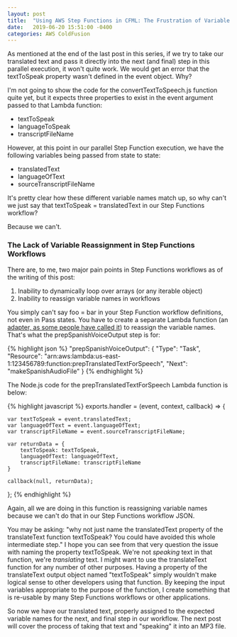 ```yaml
---
layout: post
title:  "Using AWS Step Functions in CFML: The Frustration of Variable Reassignment in Step Functions"
date:   2019-06-20 15:51:00 -0400
categories: AWS ColdFusion
---
```


As mentioned at the end of the last post in this series, if we try to take our translated text and pass it directly into the next (and final) step in this parallel execution, it won't quite work. We would get an error that the textToSpeak property wasn't defined in the event object. Why?

I'm not going to show the code for the convertTextToSpeech.js function quite yet, but it expects three properties to exist in the event argument passed to that Lambda function:

- textToSpeak
- languageToSpeak
- transcriptFileName

However, at this point in our parallel Step Function execution, we have the following variables being passed from state to state:

- translatedText
- languageOfText
- sourceTranscriptFileName

It's pretty clear how these different variable names match up, so why can't we just say that textToSpeak = translatedText in our Step Functions workflow?

Because we can't.

### The Lack of Variable Reassignment in Step Functions Workflows

There are, to me, two major pain points in Step Functions workflows as of the writing of this post:

1. Inability to dynamically loop over arrays (or any iterable object)
2. Inability to reassign variable names in workflows

You simply can't say foo = bar in your Step Function workflow definitions, not even in Pass states. You have to create a separate Lambda function (an [adapter, as some people have called it](https://medium.com/ki-labs-engineering/chaining-serverless-functions-for-stateful-workflows-aws-step-functions-using-adapter-pattern-9edb0db7b35e)) to reassign the variable names. That's what the prepSpanishVoiceOutput step is for:

{% highlight json %}
"prepSpanishVoiceOutput": {
    "Type": "Task",
    "Resource": "arn:aws:lambda:us-east-1:123456789:function:prepTranslatedTextForSpeech",
    "Next": "makeSpanishAudioFile"
}
{% endhighlight %}

The Node.js code for the prepTranslatedTextForSpeech Lambda function is below:

{% highlight javascript %}
exports.handler = (event, context, callback) => {
    
    var textToSpeak = event.translatedText;
    var languageOfText = event.languageOfText;
    var transcriptFileName = event.sourceTranscriptFileName;
    
    var returnData = {
        textToSpeak: textToSpeak,
        languageOfText: languageOfText,
        transcriptFileName: transcriptFileName
    }
    
    callback(null, returnData);
};
{% endhighlight %}

Again, all we are doing in this function is reassigning variable names because we can't do that in our Step Functions workflow JSON.

You may be asking: "why not just name the translatedText property of the translateText function textToSpeak? You could have avoided this whole intermediate step." I hope you can see from that very question the issue with naming the property textToSpeak. We're not *speaking* text in that function, we're *translating* text. I might want to use the translateText function for any number of other purposes. Having a property of the translateText output object named "textToSpeak" simply wouldn't make logical sense to other developers using that function. By keeping the input variables appropriate to the purpose of the function, I create something that is re-usable by many Step Functions workflows or other applications.

So now we have our translated text, properly assigned to the expected variable names for the next, and final step in our workflow. The next post will cover the process of taking that text and "speaking" it into an MP3 file.